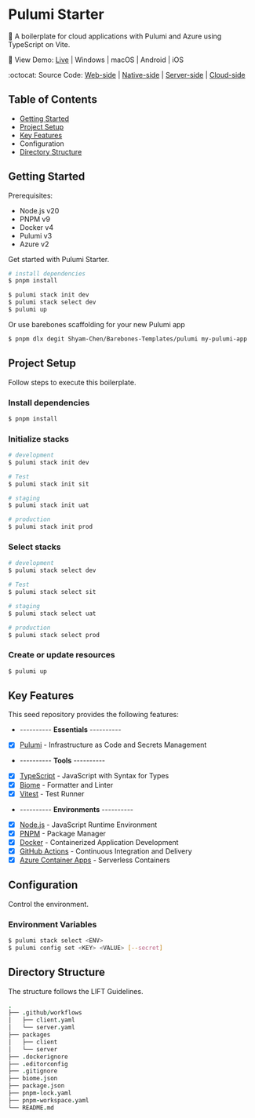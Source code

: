# Pulumi Starter

🎄 A boilerplate for cloud applications with Pulumi and Azure using TypeScript on Vite.

:rainbow: View Demo: [Live](https://vue-starter-6fa6.onrender.com) | Windows | macOS | Android | iOS

:octocat: Source Code: [Web-side](https://github.com/Shyam-Chen/Vue-Starter) | [Native-side](https://github.com/Shyam-Chen/Tauri-Starter) | [Server-side](https://github.com/Shyam-Chen/Fastify-Starter) | [Cloud-side](https://github.com/Shyam-Chen/Pulumi-Starter)

## Table of Contents

- [Getting Started](#getting-started)
- [Project Setup](#project-setup)
- [Key Features](#key-features)
- Configuration
- [Directory Structure](#directory-structure)

## Getting Started

Prerequisites:

- Node.js v20
- PNPM v9
- Docker v4
- Pulumi v3
- Azure v2

Get started with Pulumi Starter.

```sh
# install dependencies
$ pnpm install

$ pulumi stack init dev
$ pulumi stack select dev
$ pulumi up
```

Or use barebones scaffolding for your new Pulumi app

```sh
$ pnpm dlx degit Shyam-Chen/Barebones-Templates/pulumi my-pulumi-app
```

## Project Setup

Follow steps to execute this boilerplate.

### Install dependencies

```sh
$ pnpm install
```

### Initialize stacks

```sh
# development
$ pulumi stack init dev

# Test
$ pulumi stack init sit

# staging
$ pulumi stack init uat

# production
$ pulumi stack init prod
```

### Select stacks

```sh
# development
$ pulumi stack select dev

# Test
$ pulumi stack select sit

# staging
$ pulumi stack select uat

# production
$ pulumi stack select prod
```

### Create or update resources

```sh
$ pulumi up
```

## Key Features

This seed repository provides the following features:

- ---------- **Essentials** ----------
- [x] [Pulumi](https://www.pulumi.com/) - Infrastructure as Code and Secrets Management
- ---------- **Tools** ----------
- [x] [TypeScript](https://github.com/microsoft/TypeScript) - JavaScript with Syntax for Types
- [x] [Biome](https://github.com/biomejs/biome) - Formatter and Linter
- [x] [Vitest](https://github.com/vitest-dev/vitest) - Test Runner
- ---------- **Environments** ----------
- [x] [Node.js](https://nodejs.org/en/) - JavaScript Runtime Environment
- [x] [PNPM](https://pnpm.io/) - Package Manager
- [x] [Docker](https://www.docker.com/) - Containerized Application Development
- [x] [GitHub Actions](https://github.com/features/actions) - Continuous Integration and Delivery
- [x] [Azure Container Apps](https://azure.microsoft.com/en-us/products/container-apps) - Serverless Containers

## Configuration

Control the environment.

### Environment Variables

```sh
$ pulumi stack select <ENV>
$ pulumi config set <KEY> <VALUE> [--secret]
```

## Directory Structure

The structure follows the LIFT Guidelines.

```coffee
.
├── .github/workflows
│   ├── client.yaml
│   └── server.yaml
├── packages
│   ├── client
│   └── server
├── .dockerignore
├── .editorconfig
├── .gitignore
├── biome.json
├── package.json
├── pnpm-lock.yaml
├── pnpm-workspace.yaml
└── README.md
```
